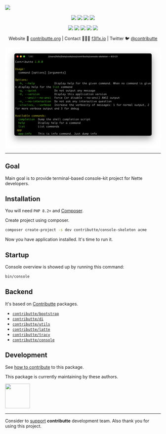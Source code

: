 ![](https://heatbadger.now.sh/github/readme/contributte/console-skeleton/)

<p align=center>
  <a href="https://github.com/contributte/console-skeleton/actions"><img src="https://badgen.net/github/checks/contributte/console-skeleton/master"></a>
  <a href="https://codecov.io/gh/contributte/console-skeleton"><img src="https://badgen.net/codecov/c/github/contributte/console-skeleton"></a>
  <a href="https://packagist.org/packages/contributte/console-skeleton"><img src="https://badgen.net/packagist/dm/contributte/console-skeleton"></a>
  <a href="https://packagist.org/packages/contributte/console-skeleton"><img src="https://badgen.net/packagist/v/contributte/console-skeleton"></a>
</p>
<p align=center>
  <a href="https://packagist.org/packages/contributte/console-skeleton"><img src="https://badgen.net/packagist/php/contributte/console-skeleton"></a>
  <a href="https://github.com/contributte/console-skeleton"><img src="https://badgen.net/github/license/contributte/console-skeleton"></a>
  <a href="https://bit.ly/ctteg"><img src="https://badgen.net/badge/support/gitter/cyan"></a>
  <a href="https://bit.ly/cttfo"><img src="https://badgen.net/badge/support/forum/yellow"></a>
  <a href="https://contributte.org/partners.html"><img src="https://badgen.net/badge/sponsor/donations/F96854"></a>
</p>

<p align=center>
Website 🚀 <a href="https://contributte.org">contributte.org</a> | Contact 👨🏻‍💻 <a href="https://f3l1x.io">f3l1x.io</a> | Twitter 🐦 <a href="https://twitter.com/contributte">@contributte</a>
</p>

<p align=center>
	<img src="https://raw.githubusercontent.com/contributte/console-skeleton/master/.docs/screenshot1.png">
</p>

-----

## Goal

Main goal is to provide terminal-based console-kit project for Nette developers.

## Installation

You will need `PHP 8.2+` and [Composer](https://getcomposer.org/).

Create project using composer.

```bash
composer create-project -s dev contributte/console-skeleton acme
```

Now you have application installed. It's time to run it.

## Startup

Console overview is showed up by running this command:

```bash
bin/console
```

## Backend

It's based on [Contributte](https://contributte.org/) packages.

- [`contributte/bootstrap`](https://github.com/contributte/bootstrap)
- [`contributte/di`](https://github.com/contributte/di)
- [`contributte/utils`](https://github.com/contributte/utils)
- [`contributte/latte`](https://github.com/contributte/latte)
- [`contributte/tracy`](https://github.com/contributte/tracy)
- [`contributte/console`](https://github.com/contributte/console)

## Development

See [how to contribute](https://contributte.org/contributing.html) to this package.

This package is currently maintaining by these authors.

<a href="https://github.com/f3l1x">
    <img width="80" height="80" src="https://avatars2.githubusercontent.com/u/538058?v=3&s=80">
</a>

-----

Consider to [support](https://contributte.org/partners.html) **contributte** development team.
Also thank you for using this project.
